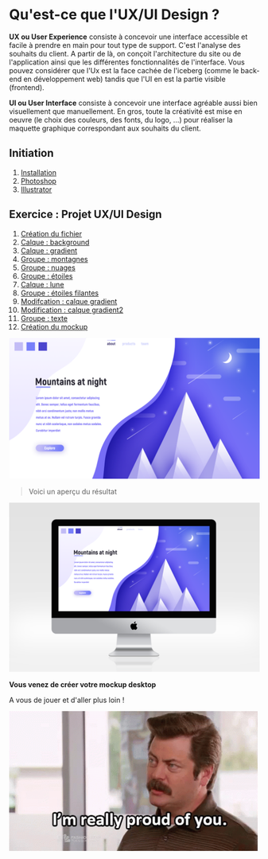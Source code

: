 # Qu'est-ce que l'UX/UI Design ?

**UX ou User Experience** consiste à concevoir une interface accessible et facile à prendre en main pour tout type de support. C'est l'analyse des souhaits du client. A partir de là, on conçoit l'architecture du site ou de l'application ainsi que les différentes fonctionnalités de l'interface. Vous pouvez considérer que l'Ux est la face cachée de l'iceberg (comme le back-end en développement web) tandis que l'UI en est la partie visible (frontend).

**UI ou User Interface** consiste à concevoir une interface agréable aussi bien visuellement que manuellement. En gros, toute la créativité est mise en oeuvre (le choix des couleurs, des fonts, du logo, ...) pour réaliser la maquette graphique correspondant aux souhaits du client.

## Initiation

1. [Installation](installation.md)
2. [Photoshop](photoshop.md)
3. [Illustrator](illustrator.md)

## Exercice : Projet UX/UI Design

1. [Création du fichier](creation.md)
2. [Calque : background](prepa.md)
3. [Calque : gradient](gradient.md)
4. [Groupe : montagnes](montagne.md)
5. [Groupe : nuages](nuage.md)
6. [Groupe : étoiles](etoile.md)
7. [Calque : lune](lune.md)
8. [Groupe : étoiles filantes](etoilefilante.md)
9. [Modifcation : calque gradient](modifgradient.md)
10. [Modification : calque gradient2](modifgradient2.md)
11. [Groupe : texte](texte.md)
12. [Création du mockup](mockup.md)

<img src="assets/img/UI Design_exercice.png" width="900"/>

> Voici un aperçu du résultat

<img src="assets/img/mockup_imac.png" width="900"/>

**Vous venez de créer votre mockup desktop**

A vous de jouer et d'aller plus loin !

<img src="assets/img/tenor.gif" width="500"/>

